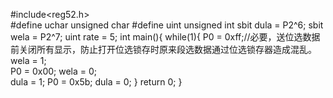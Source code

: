 #include<reg52.h>  
#define uchar unsigned char
#define uint unsigned int
sbit dula = P2^6;
sbit wela = P2^7;
uint rate = 5;
int main(){
	while(1){
		P0 = 0xff;//必要，送位选数据前关闭所有显示，防止打开位选锁存时原来段选数据通过位选锁存器造成混乱。
		wela = 1;	   
		P0 = 0x00;
		wela = 0;	
		dula = 1;
		P0 = 0x5b;
		dula = 0;
	}
	return 0;
}

